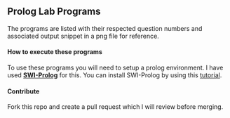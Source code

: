 ## Prolog Lab Programs

The programs are listed with their respected question numbers and associated output snippet in a png file for reference.

#### How to execute these programs
To use these programs you will need to setup a prolog environment.
I have used [**SWI-Prolog**](http://www.swi-prolog.org/pldoc/man?section=quickstart) for this.
You can install SWI-Prolog by using this [tutorial](https://wwu-pi.github.io/tutorials/lectures/lsp/010_install_swi_prolog.html).

#### Contribute
Fork this repo and create a pull request which I will review before merging.